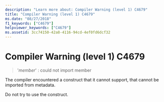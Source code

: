 ```yaml
---
description: "Learn more about: Compiler Warning (level 1) C4679"
title: "Compiler Warning (level 1) C4679"
ms.date: "08/27/2018"
f1_keywords: ["C4679"]
helpviewer_keywords: ["C4679"]
ms.assetid: 3cc74150-42a8-4116-94cd-4ef0fd6dcf32
---
```

# Compiler Warning (level 1) C4679

> '*member*' : could not import member

The compiler encountered a construct that it cannot support, that cannot be imported from metadata.

Do not try to use the construct.
